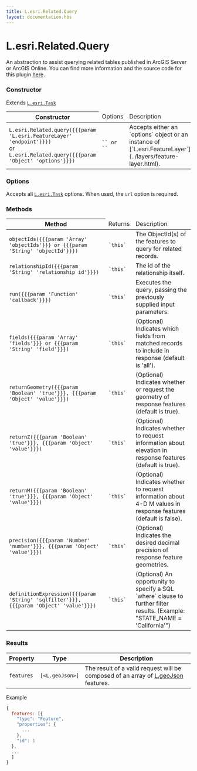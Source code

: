 ```yaml
---
title: L.esri.Related.Query
layout: documentation.hbs
---
```


# L.esri.Related.Query

An abstraction to assist querying related tables published in ArcGIS Server or ArcGIS Online.  You can find more information and the source code for this plugin [here](https://github.com/jgravois/esri-leaflet-related).

### Constructor

Extends [`L.esri.Task`](task.html)

<table>
    <thead>
        <tr>
            <th>Constructor</th>
            <td>Options</td>
            <td>Description</td>
        </tr>
    </thead>
    <tbody>
        <tr>
            <td><code>L.esri.Related.query({{{param 'L.esri.FeatureLayer' 'endpoint'}}})</code><br>or<br><code>L.esri.Related.query({{{param 'Object' 'options'}}})</code></td>
            <td><code>`<L.esri.FeatureLayer>` or `<Options>`</code></td>
            <td>Accepts either an `options` object or an instance of [`L.esri.FeatureLayer`](../layers/feature-layer.html).</td>
        </tr>
    </tbody>
</table>

### Options

Accepts all [`L.esri.Task`](task.html#options) options. When used, the `url` option is required.

### Methods

<table>
    <thead>
        <tr>
            <th>Method</th>
            <td>Returns</td>
            <td>Description</td>
        </tr>
    </thead>
    <tbody>
        <tr>
            <td><code>objectIds({{{param 'Array' 'objectIds'}}} or {{{param 'String' 'objectId'}}})</code></td>
            <td><code>`this`</code></td>
            <td>The ObjectId(s) of the features to query for related records.</td>
        </tr>
        <tr>
            <td><code>relationshipId({{{param 'String' 'relationship id'}}})</code></td>
            <td><code>`this`</code></td>
            <td>The id of the relationship itself.</td>
        </tr>
        <tr>
            <td><code>run({{{param 'Function' 'callback'}}})</code></td>
            <td><code>`this`</code></td>
            <td>Executes the query, passing the previously supplied input parameters.</td>
        </tr>
        <tr>
            <td><code>fields({{{param 'Array' 'fields'}}} or {{{param 'String' 'field'}}})</code></td>
            <td><code>`this`</code></td>
            <td>(Optional) Indicates which fields from matched records to include in response (default is 'all').</td>
        </tr>
        <tr>
            <td><code>returnGeometry({{{param 'Boolean' 'true'}}}, {{{param 'Object' 'value'}}})</code></td>
            <td><code>`this`</code></td>
            <td>(Optional) Indicates whether or request the geometry of response features (default is true).</td>
        </tr>
        <tr>
            <td><code>returnZ({{{param 'Boolean' 'true'}}}, {{{param 'Object' 'value'}}})</code></td>
            <td><code>`this`</code></td>
            <td>(Optional) Indicates whether to request information about elevation in response features (default is true).</td>
        </tr>
        <tr>
            <td><code>returnM({{{param 'Boolean' 'true'}}}, {{{param 'Object' 'value'}}})</code></td>
            <td><code>`this`</code></td>
            <td>(Optional) Indicates whether to request information about 4-D M values in response features (default is false).</td>
        </tr>
        <tr>
            <td><code>precision({{{param 'Number' 'number'}}}, {{{param 'Object' 'value'}}})</code></td>
            <td><code>`this`</code></td>
            <td>(Optional) Indicates the desired decimal precision of response feature geometries.</td>
        </tr>
        <tr>
            <td><code>definitionExpression({{{param 'String' 'sqlfilter'}}}, {{{param 'Object' 'value'}}})</code></td>
            <td><code>`this`</code></td>
            <td>(Optional) An opportunity to specify a SQL `where` clause to further filter results. (Example: "STATE_NAME = 'California'")</td>
        </tr>
    </tbody>
</table>

### Results

| Property | Type | Description |
| --- | --- | --- |
| `features` | `[<L.geoJson>]`| The result of a valid request will be composed of an array of [L.geoJson](http://leafletjs.com/reference.html#geojson) features. |

Example

```js
{
  features: [{
    "type": "Feature",
    "properties": {
      ...
    },
    "id": 1
  },
  ...
  ]
}
```
